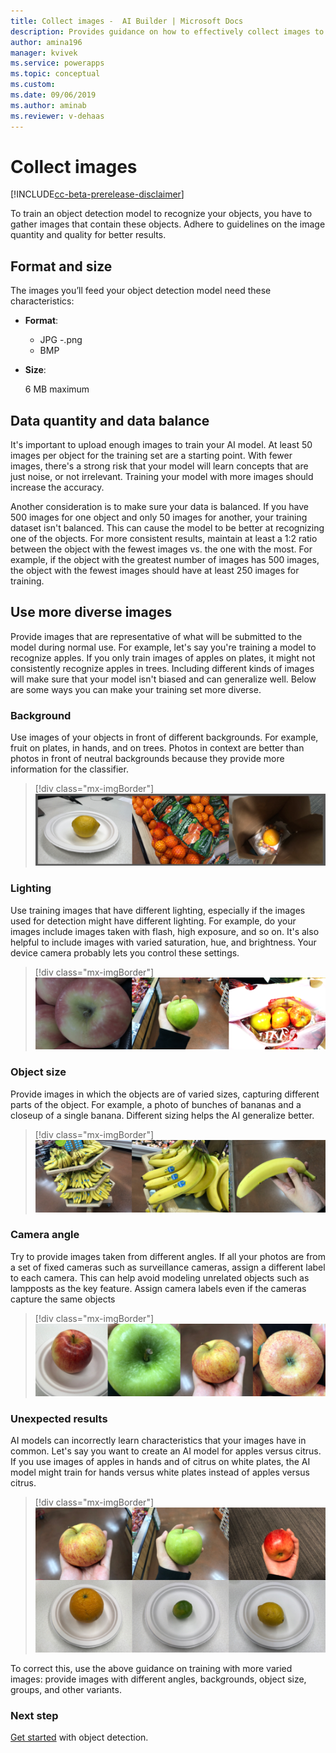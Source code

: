 ```yaml
---
title: Collect images -  AI Builder | Microsoft Docs
description: Provides guidance on how to effectively collect images to build an object detection model in AI Builder.
author: amina196
manager: kvivek
ms.service: powerapps
ms.topic: conceptual
ms.custom: 
ms.date: 09/06/2019
ms.author: aminab
ms.reviewer: v-dehaas
---
```




# Collect images

[!INCLUDE[cc-beta-prerelease-disclaimer](./includes/cc-beta-prerelease-disclaimer.md)]

To train an object detection model to recognize your objects, you have to gather images that contain these objects. Adhere to guidelines on the image quantity and quality for better results.

## Format and size

The images you’ll feed your object detection model need these characteristics:

- **Format**:
  - JPG
  -.png
  - BMP
  
- **Size**:

  6 MB maximum

## Data quantity and data balance

It's important to upload enough images to train your AI model. At least 50 images per object for the training set are a starting point. With fewer images, there's a strong risk that your model will learn concepts that are just noise, or not irrelevant. Training your model with more images should increase the accuracy.

Another consideration is to make sure your data is balanced. If you have 500 images for one object and only 50 images for another, your training dataset isn't balanced. This can cause the model to be better at recognizing one of the objects. For more consistent results, maintain at least a 1:2 ratio between the object with the fewest images vs. the one with the most. For example, if the object with the greatest number of images has 500 images, the object with the fewest images should have at least 250 images for training.

## Use more diverse images

Provide images that are representative of what will be submitted to the model during normal use. For example, let's say you're training a model to recognize apples. If you only train images of apples on plates, it might not consistently recognize apples in trees. Including different kinds of images will make sure that your model isn't biased and can generalize well. Below are some ways you can make your training set more diverse.

### Background

Use images of your objects in front of different backgrounds. For example, fruit on plates, in hands, and on trees. Photos in context are better than photos in front of neutral backgrounds because they provide more information for the classifier.

> [!div class="mx-imgBorder"]
> ![Image backgrounds](media/image-background.png "Image backgrounds")

### Lighting

Use training images that have different lighting, especially if the images used for detection might have different lighting. For example, do your images include images taken with flash, high exposure, and so on. It's also helpful to include images with varied saturation, hue, and brightness. Your device camera probably lets you control these settings.

> [!div class="mx-imgBorder"]
> ![Image lighting](media/image-lighting.png "Image lighting")

### Object size

Provide images in which the objects are of varied sizes, capturing different parts of the object. For example, a photo of bunches of bananas and a closeup of a single banana. Different sizing helps the AI generalize better.

> [!div class="mx-imgBorder"]
> ![Object sizes](media/image-object-size.png "Object sizes")

### Camera angle

Try to provide images taken from different angles. If all your photos are from a set of fixed cameras such as surveillance cameras, assign a different label to each camera. This can help avoid modeling unrelated objects such as lampposts as the key feature. Assign camera labels even if the cameras capture the same objects

> [!div class="mx-imgBorder"]
> ![Camera angles](media/image-camera-angle.png "Camera angles")

### Unexpected results

AI models can incorrectly learn characteristics that your images have in common. Let's say you want to create an AI model for apples versus citrus. If you use images of apples in hands and of citrus on white plates, the AI model might train for hands versus white plates instead of apples versus citrus.

> [!div class="mx-imgBorder"]
> ![Unexpected results](media/image-unexpected-results.png "Unexpected results")

To correct this, use the above guidance on training with more varied images: provide images with different angles, backgrounds, object size, groups, and other variants.

### Next step

[Get started](get-started-with-object-detection.md) with object detection.
